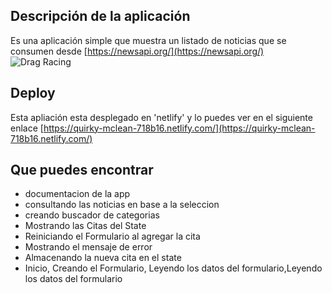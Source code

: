 
## Descripción de la aplicación 

Es una aplicación simple que muestra un listado de noticias que se consumen desde [https://newsapi.org/](https://newsapi.org/)
![Drag Racing](https://image.prntscr.com/image/zqg6gKAjQRu_gGegGQ-2CA.png)

## Deploy

Esta apliación esta desplegado en 'netlify' y lo puedes ver en el siguiente enlace [https://quirky-mclean-718b16.netlify.com/](https://quirky-mclean-718b16.netlify.com/)

## Que puedes encontrar

- documentacion de la app
-  consultando las noticias en base a la seleccion
- creando buscador de categorias
- Mostrando las Citas del State
- Reiniciando el Formulario al agregar la cita
- Mostrando el mensaje de error
- Almacenando la nueva cita en el state
- Inicio, Creando el Formulario, Leyendo los datos del formulario,Leyendo los datos del formulario
